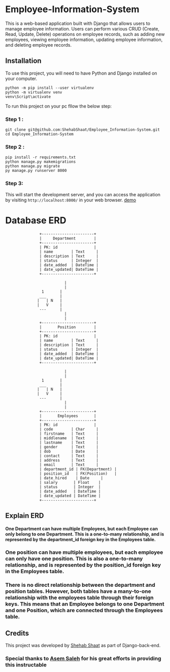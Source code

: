 



# Employee-Information-System

This is a web-based application built with Django that allows users to manage employee information. Users can perform various CRUD (Create, Read, Update, Delete) operations on employee records, such as adding new employees, viewing employee information, updating employee information, and deleting employee records.

## Installation

To use this project, you will need to have Python and Django installed on your computer.  

```
python -m pip install --user virtualenv
python -m virtualenv venv 
venv\Script\activate
```

To run this project on your pc fllow the below step:

### Step 1 :

```
git clone git@github.com:ShehabShaat/Employee_Information-System.git
cd Employee_Information-System
```

### Step 2 :

```
pip install -r requirements.txt
python manage.py makemigrations
python manage.py migrate
py manage.py runserver 8000
```

### Step 3:

This will start the development server, and you can access the application by visiting `http://localhost:8000/` in your web browser.
 [demo](ehab-shaat.herokuapp.com/)






# Database ERD
                   +-----------------------+
                   |     Department        |
                   +-----------------------+
                   | PK: id                |
                   | name        | Text     |
                   | description | Text     |
                   | status      | Integer  |
                   | date_added  | DateTime |
                   | date_updated| DateTime |
                   +-----------------------+

                              |
                              |
                    1       |
                   ___      |
                  |   | N   |
                  |   V     |
                   ---      |
                              |
                              |
                   +-----------------------+
                   |       Position        |
                   +-----------------------+
                   | PK: id                |
                   | name        | Text     |
                   | description | Text     |
                   | status      | Integer  |
                   | date_added  | DateTime |
                   | date_updated| DateTime |
                   +-----------------------+

                              |
                              |
                    1       |
                   ___      |
                  |   | N   |
                  |   V     |
                   ---      |
                              |
                              |
                   +-----------------------+
                   |       Employees       |
                   +-----------------------+
                   | PK: id                |
                   | code        | Char     |
                   | firstname   | Text     |
                   | middlename  | Text     |
                   | lastname    | Text     |
                   | gender      | Text     |
                   | dob         | Date     |
                   | contact     | Text     |
                   | address     | Text     |
                   | email       | Text     |
                   | department_id | FK(Department) |
                   | position_id   | FK(Position)   |
                   | date_hired    | Date     |
                   | salary       | Float    |
                   | status       | Integer  |
                   | date_added   | DateTime |
                   | date_updated | DateTime |
                   +-----------------------+

## Explain ERD
#### One Department can have multiple Employees, but each Employee can only belong to one Department. This is a one-to-many relationship, and is represented by the department_id foreign key in the Employees table.

### One position can have multiple employees, but each employee can only have one position. This is also a one-to-many relationship, and is represented by the position_id foreign key in the Employees table.

### There is no direct relationship between the department and position tables. However, both tables have a many-to-one relationship with the employees table through their foreign keys. This means that an Employee belongs to one Department and one Position, which are connected through the Employees table.
## Credits

This project was developed by [Shehab Shaat](https://github.com/ShehabShaat/) as part of Django-back-end.
### Special thanks to [Asem Saleh](https://www.linkedin.com/in/asem-k-saleh/) for his great efforts in providing this instructable

